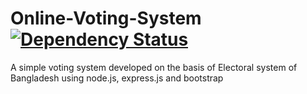 Online-Voting-System [![Dependency Status](https://david-dm.org/wasi0013/Online-Voting-System.svg)](https://david-dm.org/wasi0013/Online-Voting-System)
====================

A simple voting system developed on the basis of Electoral system of Bangladesh using node.js, express.js and bootstrap
